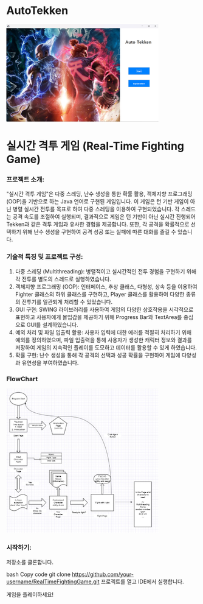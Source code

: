 # AutoTekken

<img src="assets/thumbnail.jpg" alt="이미지 설명" width="400" height="auto">

# 실시간 격투 게임 (Real-Time Fighting Game)
### 프로젝트 소개:

"실시간 격투 게임"은 다중 스레딩, 난수 생성을 통한 확률 활용, 객체지향 프로그래밍 (OOP)을 기반으로 하는 Java 언어로 구현된 게임입니다. 이 게임은 턴 기반 게임이 아닌 병렬 실시간 전투를 목표로 하여 다중 스레딩을 이용하여 구현되었습니다. 각 스레드는 공격 속도를 조절하여 실행되며, 결과적으로 게임은 턴 기반이 아닌 실시간 진행되어 Tekken과 같은 격투 게임과 유사한 경험을 제공합니다. 또한, 각 공격을 확률적으로 선택하기 위해 난수 생성을 구현하여 공격 성공 또는 실패에 따른 대화를 즐길 수 있습니다.

### 기술적 특징 및 프로젝트 구성:

1. 다중 스레딩 (Multithreading): 병렬적이고 실시간적인 전투 경험을 구현하기 위해 각 전투를 별도의 스레드로 실행하였습니다.
2. 객체지향 프로그래밍 (OOP): 인터페이스, 추상 클래스, 다형성, 상속 등을 이용하여 Fighter 클래스의 하위 클래스를 구현하고, Player 클래스를 활용하여 다양한 종류의 전투기를 일관되게 처리할 수 있었습니다.
3. GUI 구현: SWING 라이브러리를 사용하여 게임의 다양한 상호작용을 시각적으로 표현하고 사용자에게 몰입감을 제공하기 위해 Progress Bar와 TextArea를 중심으로 GUI를 설계하였습니다.
4. 예외 처리 및 파일 입출력 활용: 사용자 입력에 대한 에러를 적절히 처리하기 위해 예외를 정의하였으며, 파일 입출력을 통해 사용자가 생성한 캐릭터 정보와 결과를 저장하여 게임의 지속적인 플레이를 도모하고 데이터를 활용할 수 있게 하였습니다.
5. 확률 구현: 난수 생성을 통해 각 공격의 선택과 성공 확률을 구현하여 게임에 다양성과 유연성을 부여하였습니다.

### FlowChart

<img src="assets/flowchart.jpg" alt="이미지 설명" width="400" height="auto">

### 시작하기:

저장소를 클론합니다.

bash
Copy code
git clone https://github.com/your-username/RealTimeFightingGame.git
프로젝트를 열고 IDE에서 실행합니다.

게임을 플레이하세요!

